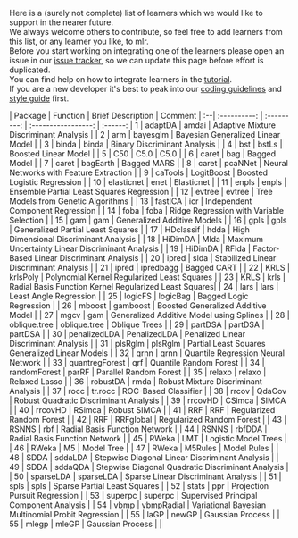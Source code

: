Here is a (surely not complete) list of learners which we would like to support in the nearer future.  
We always welcome others to contribute, so feel free to add learners from this list, or any learner you like, to mlr.  
Before you start working on integrating one of the learners please open an issue in our [issue tracker](https://github.com/mlr-org/mlr/issues), so we can update this page before effort is duplicated.    
You can find help on how to integrate learners in the [tutorial](http://mlr-org.github.io/mlr-tutorial/devel/html/create_learner/index.html).  
If you are a new developer it's best to peak into our [coding guidelines](https://github.com/mlr-org/mlr/wiki/mlr-Coding-Guidelines) and [style guide](https://github.com/rdatsci/PackagesInfo/wiki/R-Style-Guide) first.



   |    Package     |  Function     |                          Brief Description            | Comment    |
:--|  :----------:  |  :---------:  |                          :-----------------:          | :------:   |
1  |      adaptDA   |       amdai   |           Adaptive Mixture Discriminant Analysis      |            |
2  |          arm   |    bayesglm   |                Bayesian Generalized Linear Model      |            |
3  |        binda   |       binda   |                     Binary Discriminant Analysis      |            |
4  |          bst   |       bstLs   |                             Boosted Linear Model      |            |
5  |          C50   |        C5.0   |                                             C5.0      |            |
6  |        caret   |         bag   |                                     Bagged Model      |            |
7  |        caret   |    bagEarth   |                                      Bagged MARS      |            |
8  |        caret   |     pcaNNet   |          Neural Networks with Feature Extraction      |            |
9  |      caTools   |  LogitBoost   |                      Boosted Logistic Regression      |            |
10 |   elasticnet   |        enet   |                                       Elasticnet      |            |
11 |        enpls   |       enpls   |        Ensemble Partial Least Squares Regression      |            |
12 |       evtree   |      evtree   |              Tree Models from Genetic Algorithms      |            |
13 |      fastICA   |         icr   |                 Independent Component Regression      |            |
14 |         foba   |        foba   |         Ridge Regression with Variable Selection      |            |
15 |          gam   |         gam   |                      Generalized Additive Models      |            |
16 |         gpls   |        gpls   |                Generalized Partial Least Squares      |            |
17 |    HDclassif   |        hdda   |           High Dimensional Discriminant Analysis      |            |
18 |      HiDimDA   |        Mlda   | Maximum Uncertainty Linear Discriminant Analysis      |            |
19 |      HiDimDA   |       RFlda   |        Factor-Based Linear Discriminant Analysis      |            |
20 |        ipred   |        slda   |          Stabilized Linear Discriminant Analysis      |            |
21 |        ipred   |   ipredbagg   |                                      Bagged CART      |            |
22 |         KRLS   |    krlsPoly   |      Polynomial Kernel Regularized Least Squares      |            |
23 |         KRLS   |        krls   | Radial Basis Function Kernel Regularized Least Squares|            |
24 |         lars   |        lars   |                             Least Angle Regression    |            |
25 |      logicFS   |    logicBag   |                        Bagged Logic Regression        |            |
26 |       mboost   |    gamboost   |               Boosted Generalized Additive Model      |            |
27 |         mgcv   |         gam   |         Generalized Additive Model using Splines      |            |
28 | oblique.tree   |  oblique.tree |                                      Oblique Trees    |            |
29 |      partDSA   |     partDSA   |                                          partDSA      |            |
30 | penalizedLDA   | PenalizedLDA  |            Penalized Linear Discriminant Analysis     |            |
31 |      plsRglm   |     plsRglm   | Partial Least Squares Generalized Linear Models       |            |
32 |         qrnn   |        qrnn   |               Quantile Regression Neural Network      |            |
33 | quantregForest |      qrf      |                              Quantile Random Forest   |            |
34 | randomForest   |     parRF     |                           Parallel Random Forest      |            |
35 |       relaxo   |    relaxo     |                                    Relaxed Lasso      |            |
36 |     robustDA   |      rmda     |             Robust Mixture Discriminant Analysis      |            |
37 |         rocc   |   tr.rocc     |                             ROC-Based Classifier      |            |
38 |        rrcov   |    QdaCov     |           Robust Quadratic Discriminant Analysis      |            |
39 |      rrcovHD   |    CSimca     |                                            SIMCA      |            |
40 |      rrcovHD   |    RSimca     |                                     Robust SIMCA      |            |
41 |          RRF   |       RRF     |                        Regularized Random Forest      |            |
42 |          RRF   | RRFglobal     |                        Regularized Random Forest      |            |
43 |        RSNNS   |       rbf     |                    Radial Basis Function Network      |            |
44 |        RSNNS   |    rbfDDA     |                    Radial Basis Function Network      |            |
45 |        RWeka   |       LMT     |                             Logistic Model Trees      |            |
46 |        RWeka   |        M5     |                                       Model Tree      |            |
47 |        RWeka   |   M5Rules     |                                      Model Rules      |            |
48 |         SDDA   |   sddaLDA     |   Stepwise Diagonal Linear Discriminant Analysis      |            |
49 |         SDDA   |   sddaQDA     | Stepwise Diagonal Quadratic Discriminant Analysis     |            |
50 |    sparseLDA   | sparseLDA     |              Sparse Linear Discriminant Analysis      |            |
51 |         spls   |      spls     |                     Sparse Partial Least Squares      |            |
52 |        stats   |       ppr     |                    Projection Pursuit Regression      |            |
53 |      superpc   |   superpc     |            Supervised Principal Component Analysis    |            |
54 |         vbmp   | vbmpRadial    | Variational Bayesian Multinomial Probit Regression    |            |
55 |        laGP    |    newGP      |                   Gaussian Process                    |            |
55 |        mlegp   |    mleGP      |                   Gaussian Process                    |            |